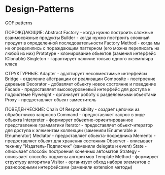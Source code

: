 # Design-Patterns
GOF patterns

ПОРОЖДАЮЩИЕ:
Abstract Factory - когда нужно построить сложные взаимосвязные продукты
Builder - когда нужно построить сложный продукт в определенной последовательности
Factory Method - когда мы не определились с пораждающим паттерном (его можна переписать на любой из них)
Prototype - клонирование обьектов (заменил интерфейс IClonable)
Singleton - гарантирует наличие только одного экземпляра класа

СТРУКТУРНЫЕ:
Adapter - адаптирует несовместимые интерфейсы
Bridge - отделение абстракции от реализации
Composite - построение деревьев
Decorator - добавляет обьекту новое состояние и поведение
Facade - предоставляет высокоуровневый интерфейс для доступа к подсистеме
Flyweight - организует роботу с разделяемыми обьектами
Proxy - предоставляет обьект заместитель

ПОВЕДЕНЧЕСКИЕ:
Chain Of Responsibility - создает цепочки из обработчиков запросов
Command - предоставляет запрос в виде обьекта
Interpreter - формирует обьектно-ориентированное представление грамматики
Iterator - предоставляет обьект-итератор для доступа к элементам коллекции (заменили IEnumerable и IEnumerator)
Mediator - предоставляет обьекта-посредника
Memento - предоставляет обьект для хранения состояния
Observer - описывает технику "Издатель-Подписчик" (заменили delegate и event)
State - описывает способы построения конечных автоматов
Strategy - описывает способы подмены алгоритмов
Template Method - формирует структуру алгоритма
Visitor - организует обход набора элементов с разнородными интерфейсами (заменили extension методы)
